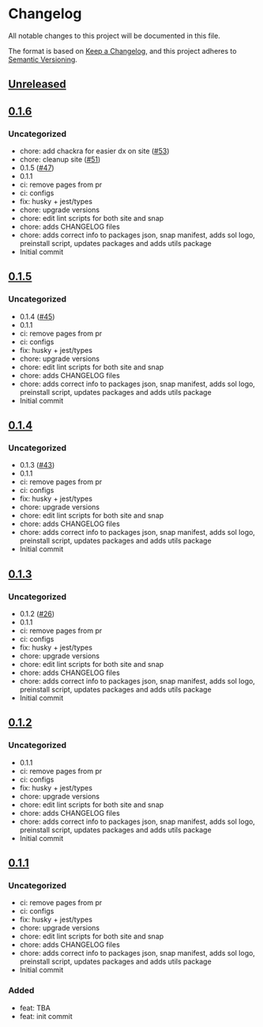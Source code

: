 # Changelog

All notable changes to this project will be documented in this file.

The format is based on [Keep a Changelog](https://keepachangelog.com/en/1.0.0/),
and this project adheres to [Semantic Versioning](https://semver.org/spec/v2.0.0.html).

## [Unreleased]

## [0.1.6]

### Uncategorized

- chore: add chackra for easier dx on site ([#53](https://github.com/MetaMask/snap-solana-wallet/pull/53))
- chore: cleanup site ([#51](https://github.com/MetaMask/snap-solana-wallet/pull/51))
- 0.1.5 ([#47](https://github.com/MetaMask/snap-solana-wallet/pull/47))
- 0.1.1
- ci: remove pages from pr
- ci: configs
- fix: husky + jest/types
- chore: upgrade versions
- chore: edit lint scripts for both site and snap
- chore: adds CHANGELOG files
- chore: adds correct info to packages json, snap manifest, adds sol logo, preinstall script, updates packages and adds utils package
- Initial commit

## [0.1.5]

### Uncategorized

- 0.1.4 ([#45](https://github.com/MetaMask/snap-solana-wallet/pull/45))
- 0.1.1
- ci: remove pages from pr
- ci: configs
- fix: husky + jest/types
- chore: upgrade versions
- chore: edit lint scripts for both site and snap
- chore: adds CHANGELOG files
- chore: adds correct info to packages json, snap manifest, adds sol logo, preinstall script, updates packages and adds utils package
- Initial commit

## [0.1.4]

### Uncategorized

- 0.1.3 ([#43](https://github.com/MetaMask/snap-solana-wallet/pull/43))
- 0.1.1
- ci: remove pages from pr
- ci: configs
- fix: husky + jest/types
- chore: upgrade versions
- chore: edit lint scripts for both site and snap
- chore: adds CHANGELOG files
- chore: adds correct info to packages json, snap manifest, adds sol logo, preinstall script, updates packages and adds utils package
- Initial commit

## [0.1.3]

### Uncategorized

- 0.1.2 ([#26](https://github.com/MetaMask/snap-solana-wallet/pull/26))
- 0.1.1
- ci: remove pages from pr
- ci: configs
- fix: husky + jest/types
- chore: upgrade versions
- chore: edit lint scripts for both site and snap
- chore: adds CHANGELOG files
- chore: adds correct info to packages json, snap manifest, adds sol logo, preinstall script, updates packages and adds utils package
- Initial commit

## [0.1.2]

### Uncategorized

- 0.1.1
- ci: remove pages from pr
- ci: configs
- fix: husky + jest/types
- chore: upgrade versions
- chore: edit lint scripts for both site and snap
- chore: adds CHANGELOG files
- chore: adds correct info to packages json, snap manifest, adds sol logo, preinstall script, updates packages and adds utils package
- Initial commit

## [0.1.1]

### Uncategorized

- ci: remove pages from pr
- ci: configs
- fix: husky + jest/types
- chore: upgrade versions
- chore: edit lint scripts for both site and snap
- chore: adds CHANGELOG files
- chore: adds correct info to packages json, snap manifest, adds sol logo, preinstall script, updates packages and adds utils package
- Initial commit

### Added

- feat: TBA
- feat: init commit

[Unreleased]: https://github.com/MetaMask/snap-solana-wallet/compare/v0.1.6...HEAD
[0.1.6]: https://github.com/MetaMask/snap-solana-wallet/compare/v0.1.5...v0.1.6
[0.1.5]: https://github.com/MetaMask/snap-solana-wallet/compare/v0.1.4...v0.1.5
[0.1.4]: https://github.com/MetaMask/snap-solana-wallet/compare/v0.1.3...v0.1.4
[0.1.3]: https://github.com/MetaMask/snap-solana-wallet/compare/v0.1.2...v0.1.3
[0.1.2]: https://github.com/MetaMask/snap-solana-wallet/compare/v0.1.1...v0.1.2
[0.1.1]: https://github.com/MetaMask/snap-solana-wallet/releases/tag/v0.1.1
